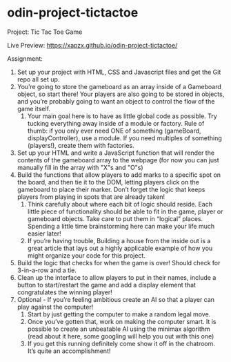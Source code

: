 # odin-project-tictactoe
Project: Tic Tac Toe Game

Live Preview: https://xapzx.github.io/odin-project-tictactoe/

Assignment:
1. Set up your project with HTML, CSS and Javascript files and get the Git repo all set up.
2. You’re going to store the gameboard as an array inside of a Gameboard object, so start there! Your players are also going to be stored in objects, and you’re probably going to want an object to control the flow of the game itself.
    1. Your main goal here is to have as little global code as possible. Try tucking everything away inside of a module or factory. Rule of thumb: if you only ever need ONE of something (gameBoard, displayController), use a module. If you need multiples of something (players!), create them with factories.
3. Set up your HTML and write a JavaScript function that will render the contents of the gameboard array to the webpage (for now you can just manually fill in the array with "X"s and "O"s)
4. Build the functions that allow players to add marks to a specific spot on the board, and then tie it to the DOM, letting players click on the gameboard to place their marker. Don’t forget the logic that keeps players from playing in spots that are already taken!
    1. Think carefully about where each bit of logic should reside. Each little piece of functionality should be able to fit in the game, player or gameboard objects. Take care to put them in “logical” places. Spending a little time brainstorming here can make your life much easier later!
    2. If you’re having trouble, Building a house from the inside out is a great article that lays out a highly applicable example of how you might organize your code for this project.
5. Build the logic that checks for when the game is over! Should check for 3-in-a-row and a tie.
6. Clean up the interface to allow players to put in their names, include a button to start/restart the game and add a display element that congratulates the winning player!
7. Optional - If you’re feeling ambitious create an AI so that a player can play against the computer!
    1. Start by just getting the computer to make a random legal move.
    2. Once you’ve gotten that, work on making the computer smart. It is possible to create an unbeatable AI using the minimax algorithm (read about it here, some googling will help you out with this one)
    3. If you get this running definitely come show it off in the chatroom. It’s quite an accomplishment!


